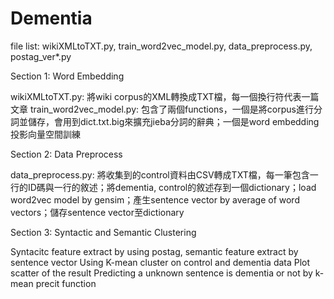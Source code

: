 # Dementia

file list: wikiXMLtoTXT.py, train_word2vec_model.py, data_preprocess.py, postag_ver*.py

Section 1: Word Embedding

wikiXMLtoTXT.py: 將wiki corpus的XML轉換成TXT檔，每一個換行符代表一篇文章
train_word2vec_model.py: 包含了兩個functions，一個是將corpus進行分詞並儲存，會用到dict.txt.big來擴充jieba分詞的辭典；一個是word embedding投影向量空間訓練

Section 2: Data Preprocess

data_preprocess.py: 將收集到的control資料由CSV轉成TXT檔，每一筆包含一行的ID碼與一行的敘述；將dementia, control的敘述存到一個dictionary；load word2vec model by gensim；產生sentence vector by average of word vectors；儲存sentence vector至dictionary

Section 3: Syntactic and Semantic Clustering

Syntacitc feature extract by using postag, semantic feature extract by sentence vector
Using K-mean cluster on control and dementia data
Plot scatter of the result
Predicting a unknown sentence is dementia or not by k-mean precit function